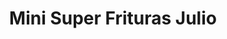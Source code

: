 ---
title: "Mini Super Frituras Julio"
url: /colon/mini-super-frituras-julio/
shop: Lebensmittel
---